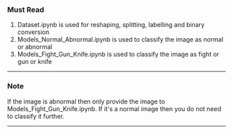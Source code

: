 
### Must Read

1. Dataset.ipynb is used for reshaping, splitting, labelling and binary conversion
2. Models_Normal_Abnormal.ipynb is used to classify the image as normal or abnormal
3. Models_Fight_Gun_Knife.ipynb is used to classify the image as fight or gun or knife

<hr>

### Note
If the image is abnormal then only provide the image to Models_Fight_Gun_Knife.ipynb. If it's a normal image then you do not need to classify it further.

<hr>


